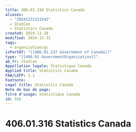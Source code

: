 ```yaml
---
title: 406.01.316 Statistics Canada
aliases:
  - "20241231151542"
  - StatCan
  - Statistics Canada
created: 2024-11-28
modified: 2024-12-31
tags:
  - organization/gc
isPartOf: "[[406.01.237 Government of Canada]]"
type: "[[406.01 GovernmentOrganization]]"
ab_fr: StatCan
Appellation legale: Statistique Canada
Applied title: Statistics Canada
FAA/LGFP: I.1
Footnote: 
Legal title: Statistics Canada
Note de bas de page: 
Titre d'usage: Statistique Canada
id: 316
---
```

# 406.01.316 Statistics Canada
